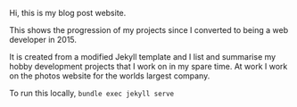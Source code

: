 Hi, this is my blog post website.

This shows the progression of my projects since I converted to being a web developer in 2015.

It is created from a modified Jekyll template and I list and summarise my hobby development projects that I work on in my spare time.  At work I work on the photos website for the worlds largest company.

To run this locally, `bundle exec jekyll serve`

<!-- I have deleted the link to the RSS feed as this is not wanted.  If I want to put it back, insert:
<li class="active"><a href="{{ site.baseurl }}/feed.xml">RSS</a></li>
into the header.html file. -->
